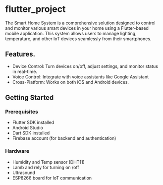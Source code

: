 # flutter_project

The Smart Home System is a comprehensive solution designed to control and monitor various smart devices in your home using a Flutter-based mobile application. This system allows users to manage lighting, temperature, and other IoT devices seamlessly from their smartphones.
## Features.



- Device Control: Turn devices on/off, adjust settings, and monitor status in real-time.
- Voice Control: Integrate with voice assistants like Google Assistant 
- Cross-Platform: Works on both iOS and Android devices.
## Getting Started
### Prerequisites
- Flutter SDK installed
- Android Studio
- Dart SDK installed 
- Firebase account (for backend and authentication)
### Hardware
- 	Humidity and Temp sensor (DHT11)
- Lamb and rely for turning on /off
- 	Ultrasound
- ESP8266 board for IoT communication


